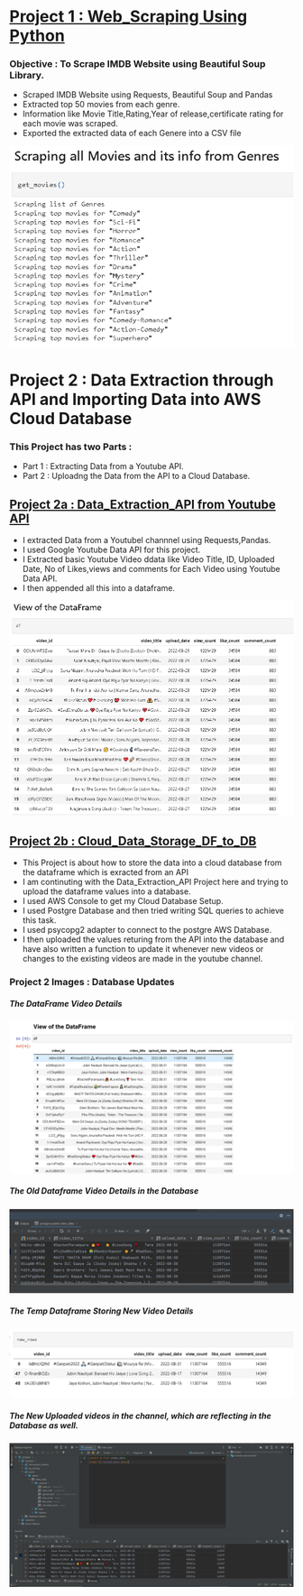 # [Project 1 : Web_Scraping Using Python](https://github.com/sush-mita/Web_Scraping)
### Objective : To  Scrape IMDB Website using Beautiful Soup Library.
- Scraped IMDB Website using Requests, Beautiful Soup and Pandas
- Extracted top 50 movies from each genre.
- Information like Movie Title,Rating,Year of release,certificate rating for each movie was scraped.
- Exported the extracted data of each Genere into a CSV file

![](/images/web.PNG)

# Project 2 : Data Extraction through API and Importing Data into AWS Cloud Database 
### This Project has two Parts : 
- Part 1 : Extracting Data from a Youtube API. 
- Part 2 : Uploadng the Data from the API to a Cloud Database.

## [Project 2a : Data_Extraction_API from Youtube API](https://github.com/sush-mita/Youtube_Data_Extraction_Through_API)
- I extracted Data from a Youtubel channnel using Requests,Pandas.
- I used Google Youtube Data API for this project.
- I Extracted basic Youtube Video ddata like Video Title, ID, Uploaded Date, No of Likes,views and comments for Each Video using Youtube Data API.
- I then appended all this into a dataframe. 

![](/images/you.PNG)

## [Project 2b : Cloud_Data_Storage_DF_to_DB](https://github.com/sush-mita/Cloud_Data_Storage_DF_to_DB)
- This Project is about how to store the data into a cloud database from the dataframe which is exracted from an API
- I am continuting with the Data_Extraction_API Project here and trying to upload the dataframe values into a database.
- I used AWS Console to get my Cloud Database Setup.
- I used Postgre Database and then tried writing SQL queries to achieve this task.
- I used psycopg2 adapter to connect to the postgre AWS Database.
- I then uploaded the values returing from the API into the database and have also written a function to update it whenever new videos or changes to the existing videos are made in the youtube channel.

### Project 2 Images : Database Updates 
##### The DataFrame Video Details

![](/images/df.PNG)

##### The Old Dataframe Video Details in the Database

![](/images/db.PNG)

##### The Temp Dataframe Storing New Video Details

![](/images/new_df.PNG)

##### The New Uploaded videos in the channel, which are reflecting in the Database as well.

![](/images/update_db.PNG)


